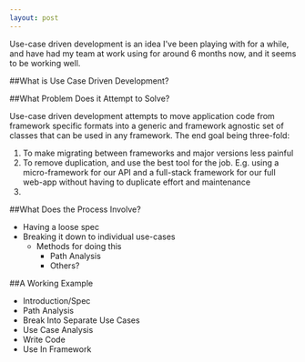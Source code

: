```yaml
---
layout: post
---
```


Use-case driven development is an idea I've been playing with for a while, and have had my team at work using for around 6 months now, and it seems to be working well.

##What is Use Case Driven Development?

##What Problem Does it Attempt to Solve?

Use-case driven development attempts to move application code from framework specific formats into a generic and framework agnostic set of classes that can be used in any framework.  The end goal being three-fold:

1. To make migrating between frameworks and major versions less painful
2. To remove duplication, and use the best tool for the job.  E.g. using a micro-framework for our API and a full-stack framework for our full web-app without having to duplicate effort and maintenance
3.

##What Does the Process Involve?

- Having a loose spec
- Breaking it down to individual use-cases
    - Methods for doing this
        - Path Analysis
        - Others?


##A Working Example

- Introduction/Spec
- Path Analysis
- Break Into Separate Use Cases
- Use Case Analysis
- Write Code
- Use In Framework
